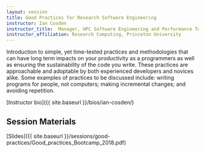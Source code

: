 ```yaml
---
layout: session
title: Good Practices for Research Software Engineering
instructor: Ian Cosden
instructor_title:  Manager, HPC Software Engineering and Performance Tuning
instructor_affiliation: Research Computing, Princeton University
---
```



Introduction to simple, yet time-tested practices and methodologies that can have long term impacts on your productivity as a programmers as well as ensuring the sustainability of the code you write. These practices are approachable and adoptable by both experienced developers and novices alike. Some examples of practices to be discussed include: writing programs for people, not computers; making incremental changes; and avoiding repetition.


[Instructor bio]({{ site.baseurl }}/bios/ian-cosden/)  

## Session Materials ##
[Slides]({{ site.baseurl }}/sessions/good-practices/Good_practices_Bootcamp_2018.pdf)  
